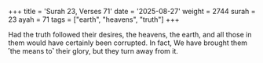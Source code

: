 +++
title = 'Surah 23, Verses 71'
date = '2025-08-27'
weight = 2744
surah = 23
ayah = 71
tags = ["earth", "heavens", "truth"]
+++

Had the truth followed their desires, the heavens, the earth, and all those in them would have certainly been corrupted. In fact, We have brought them ˹the means to˺ their glory, but they turn away from it.